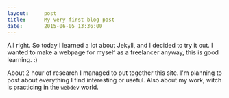```yaml
---
layout:     post
title:      My very first blog post
date:       2015-06-05 13:36:00
---
```


All right. So today I learned a lot about Jekyll, and I decided to try it out. I wanted to make a webpage for myself as a freelancer anyway, this is good learning. :)

About 2 hour of research I managed to put together this site. I'm planning to post about everything I find interesting or useful. Also about my work, witch is practicing in the `webdev` world.
